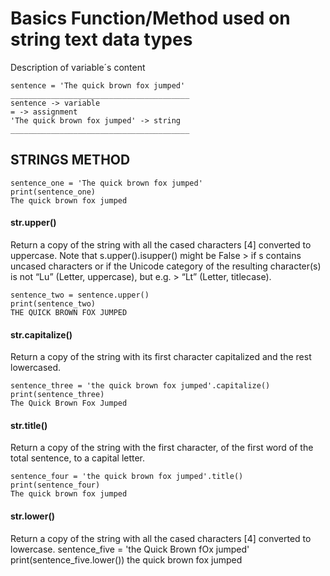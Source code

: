 <h1>Basics Function/Method used on string text data types</h1>

Description of variable´s content

    sentence = 'The quick brown fox jumped'
    ________________________________________
    sentence -> variable
    = -> assignment
    'The quick brown fox jumped' -> string
    ________________________________________


<h2>STRINGS METHOD</h2>

    sentence_one = 'The quick brown fox jumped' 
    print(sentence_one)  
    The quick brown fox jumped
    
<h4>str.upper()</h4>
Return a copy of the string with all the cased characters [4] converted to uppercase. 
Note that s.upper().isupper() might be False > if s contains uncased characters or if the Unicode category of the resulting character(s)
is not “Lu” (Letter, uppercase), but e.g. > “Lt” (Letter, titlecase).

    sentence_two = sentence.upper()                                    
    print(sentence_two)
    THE QUICK BROWN FOX JUMPED
    
<h4>str.capitalize()</h4>
Return a copy of the string with its first character capitalized and the rest lowercased.

    sentence_three = 'the quick brown fox jumped'.capitalize()          
    print(sentence_three)  
    The Quick Brown Fox Jumped

<h4>str.title()</h4>
Return a copy of the string with the first character, of the first word of the total sentence, to a  capital letter.

    sentence_four = 'the quick brown fox jumped'.title()
    print(sentence_four)
    The quick brown fox jumped
    
<h4>str.lower()</h4>
Return a copy of the string with all the cased characters [4] converted to lowercase.
    sentence_five = 'the Quick Brown fOx jumped'
    print(sentence_five.lower())
    the quick brown fox jumped
    


